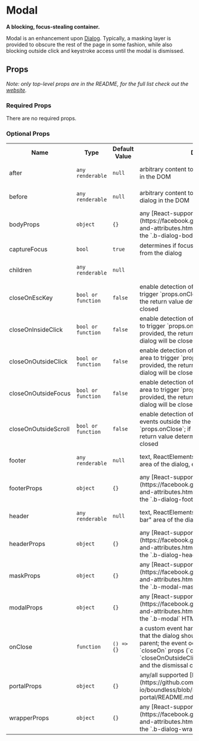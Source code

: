 <!---
THIS IS AN AUTOGENERATED FILE. EDIT INDEX.JS INSTEAD.
-->
# Modal

__A blocking, focus-stealing container.__

Modal is an enhancement upon [Dialog](https://github.com/enigma-io/boundless/blob/master/packages/boundless-dialog/README.md). Typically, a masking layer is provided to obscure the rest of the page in some fashion, while also blocking outside click and keystroke access until the modal is dismissed.

## Props

_Note: only top-level props are in the README, for the full list check out the [website](http://boundless.js.org/Modal#props)._

### Required Props

There are no required props.


### Optional Props

<table>
<tr>
<th>Name</th>
<th>Type</th>
<th>Default Value</th>
<th>Description</th>
</tr>

<tr>
<td>after</td>
<td><pre><code>any renderable</code></pre></td>
<td><pre><code class="language-js">null</code></pre></td>
<td>arbitrary content to be rendered after the dialog in the DOM</td>
</tr>

<tr>
<td>before</td>
<td><pre><code>any renderable</code></pre></td>
<td><pre><code class="language-js">null</code></pre></td>
<td>arbitrary content to be rendered before the dialog in the DOM</td>
</tr>

<tr>
<td>bodyProps</td>
<td><pre><code>object</code></pre></td>
<td><pre><code class="language-js">{}</code></pre></td>
<td>any [React-supported attribute](https://facebook.github.io/react/docs/tags-and-attributes.html#html-attributes); applied to the `.b-dialog-body` node</td>
</tr>

<tr>
<td>captureFocus</td>
<td><pre><code>bool</code></pre></td>
<td><pre><code class="language-js">true</code></pre></td>
<td>determines if focus is allowed to move away from the dialog</td>
</tr>

<tr>
<td>children</td>
<td><pre><code>any renderable</code></pre></td>
<td><pre><code class="language-js">null</code></pre></td>
<td></td>
</tr>

<tr>
<td>closeOnEscKey</td>
<td><pre><code>bool or function</code></pre></td>
<td><pre><code class="language-js">false</code></pre></td>
<td>enable detection of "Escape" keypresses to trigger `props.onClose`; if a function is provided, the return
value determines if the dialog will be closed</td>
</tr>

<tr>
<td>closeOnInsideClick</td>
<td><pre><code>bool or function</code></pre></td>
<td><pre><code class="language-js">false</code></pre></td>
<td>enable detection of clicks inside the dialog area to trigger `props.onClose`; if a function is provided, the return
value determines if the dialog will be closed</td>
</tr>

<tr>
<td>closeOnOutsideClick</td>
<td><pre><code>bool or function</code></pre></td>
<td><pre><code class="language-js">false</code></pre></td>
<td>enable detection of clicks outside the dialog area to trigger `props.onClose`; if a function is provided, the return
value determines if the dialog will be closed</td>
</tr>

<tr>
<td>closeOnOutsideFocus</td>
<td><pre><code>bool or function</code></pre></td>
<td><pre><code class="language-js">false</code></pre></td>
<td>enable detection of focus outside the dialog area to trigger `props.onClose`; if a function is provided, the return
value determines if the dialog will be closed</td>
</tr>

<tr>
<td>closeOnOutsideScroll</td>
<td><pre><code>bool or function</code></pre></td>
<td><pre><code class="language-js">false</code></pre></td>
<td>enable detection of scroll and mousewheel events outside the dialog area to trigger `props.onClose`; if a functio
is provided, the return value determines if the dialog will be closed</td>
</tr>

<tr>
<td>footer</td>
<td><pre><code>any renderable</code></pre></td>
<td><pre><code class="language-js">null</code></pre></td>
<td>text, ReactElements, etc. comprising the "footer" area of the dialog, e.g. confirm/cancel buttons</td>
</tr>

<tr>
<td>footerProps</td>
<td><pre><code>object</code></pre></td>
<td><pre><code class="language-js">{}</code></pre></td>
<td>any [React-supported attribute](https://facebook.github.io/react/docs/tags-and-attributes.html#html-attributes); applied to the `.b-dialog-footer` node</td>
</tr>

<tr>
<td>header</td>
<td><pre><code>any renderable</code></pre></td>
<td><pre><code class="language-js">null</code></pre></td>
<td>text, ReactElements, etc. to represent the "title bar" area of the dialog</td>
</tr>

<tr>
<td>headerProps</td>
<td><pre><code>object</code></pre></td>
<td><pre><code class="language-js">{}</code></pre></td>
<td>any [React-supported attribute](https://facebook.github.io/react/docs/tags-and-attributes.html#html-attributes); applied to the `.b-dialog-header` node</td>
</tr>

<tr>
<td>maskProps</td>
<td><pre><code>object</code></pre></td>
<td><pre><code class="language-js">{}</code></pre></td>
<td>any [React-supported attribute](https://facebook.github.io/react/docs/tags-and-attributes.html#html-attributes); applied to the `.b-modal-mask` HTML element</td>
</tr>

<tr>
<td>modalProps</td>
<td><pre><code>object</code></pre></td>
<td><pre><code class="language-js">{}</code></pre></td>
<td>any [React-supported attribute](https://facebook.github.io/react/docs/tags-and-attributes.html#html-attributes); applied to the `.b-modal` HTML element</td>
</tr>

<tr>
<td>onClose</td>
<td><pre><code>function</code></pre></td>
<td><pre><code class="language-js">() => {}</code></pre></td>
<td>a custom event handler that is called to indicate that the dialog should be unrendered by its parent; the event occurs if one or more of the `closeOn` props (`closeOnEscKey`, `closeOnOutsideClick`, etc.) are passed as `true` and the dismissal criteria are satisfied</td>
</tr>

<tr>
<td>portalProps</td>
<td><pre><code>object</code></pre></td>
<td><pre><code class="language-js">{}</code></pre></td>
<td>any/all supported [Portal props](https://github.com/enigma-io/boundless/blob/master/packages/boundless-portal/README.md#props)</td>
</tr>

<tr>
<td>wrapperProps</td>
<td><pre><code>object</code></pre></td>
<td><pre><code class="language-js">{}</code></pre></td>
<td>any [React-supported attribute](https://facebook.github.io/react/docs/tags-and-attributes.html#html-attributes); applied to the `.b-dialog-wrapper` node</td>
</tr>

</table>


